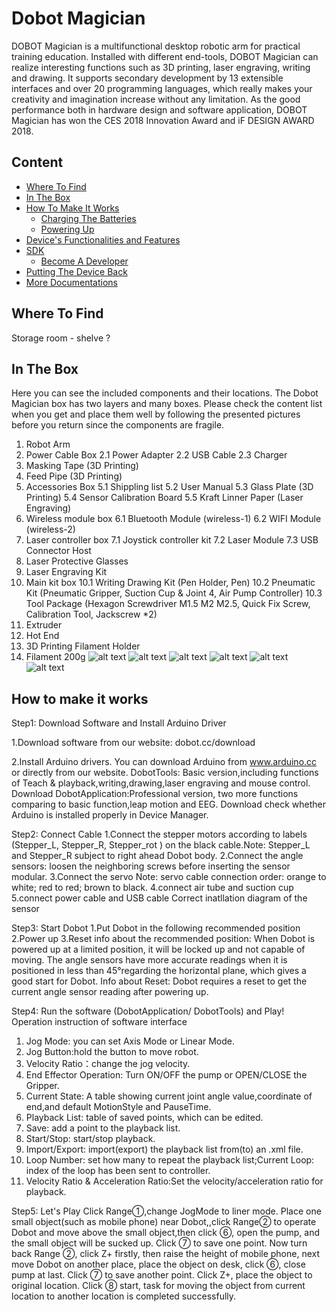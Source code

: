 # Dobot Magician

  DOBOT Magician is a multifunctional desktop robotic arm for practical training education. Installed with different end-tools, DOBOT Magician can realize interesting functions such as 3D printing, laser engraving, writing and drawing. It supports secondary development by 13 extensible interfaces and over 20 programming languages, which really makes your creativity and imagination increase without any limitation. As the good performance both in hardware design and software application, DOBOT Magician has won the CES 2018 Innovation Award and iF DESIGN AWARD 2018.

## Content

* [Where To Find](#where-to-find)
* [In The Box](#in-the-box)
* [How To Make It Works](#how-to-make-it-works)
  * [Charging The Batteries](#charging-the-batteries)
  * [Powering Up](#powering-up)
* [Device's Functionalities and Features](#device's-functionalities-and-features)
* [SDK](#sdk)
  * [Become A Developer](#becaome-a-developer)
* [Putting The Device Back](#putting-the-device-back)
* [More Documentations](more-documentations)


## Where To Find

Storage room - shelve ?

## In The Box

Here you can see the included components and their locations. The Dobot Magician box has two layers and many boxes. Please check the content list when you get and place them well by following the presented pictures before you return since the components are fragile.
1. Robot Arm
2. Power Cable Box
   2.1 Power Adapter
   2.2 USB Cable
   2.3 Charger
3. Masking Tape (3D Printing)
4. Feed Pipe (3D Printing)
5. Accessories Box
   5.1 Shippling list
   5.2 User Manual
   5.3 Glass Plate (3D Printing)
   5.4 Sensor Calibration Board
   5.5 Kraft Linner Paper (Laser Engraving)
6. Wireless module box
   6.1 Bluetooth Module (wireless-1)
   6.2 WIFI Module (wireless-2)
7. Laser controller box
   7.1 Joystick controller kit
   7.2 Laser Module
   7.3 USB Connector Host
8. Laser Protective Glasses
9. Laser Engraving Kit
10. Main kit box
    10.1 Writing Drawing Kit (Pen Holder, Pen)
    10.2 Pneumatic Kit (Pneumatic Gripper, Suction Cup & Joint 4, Air Pump Controller)
    10.3 Tool Package (Hexagon Screwdriver M1.5 M2 M2.5, Quick Fix Screw, Calibration Tool, Jackscrew *2)
11. Extruder
12. Hot End
13. 3D Printing Filament Holder
14. Filament 200g
![alt text](/images/outward.jpg)
![alt text](/images/layer1.jpg)
![alt text](/images/layer2-1.jpg)
![alt text](/images/layer2-2.jpg)
![alt text](/images/accessoriesBox.jpg)
![alt text](/images/contentDetails.jpg)

## How to make it works
Step1: Download Software and Install Arduino Driver

1.Download software from our website: dobot.cc/download 

2.Install Arduino drivers. You can download Arduino from www.arduino.cc or directly from our website. 
DobotTools: Basic version,including functions of Teach & playback,writing,drawing,laser engraving and mouse control. 
Download DobotApplication:Professional version, two more functions comparing to basic function,leap motion and EEG.
Download check whether Arduino is installed properly in Device Manager.

Step2: Connect Cable
1.Connect the stepper motors according to labels (Stepper_L, Stepper_R, Stepper_rot ) on the black cable.Note: Stepper_L and Stepper_R subject to right ahead Dobot body. 
2.Connect the angle sensors: loosen the neighboring screws before inserting the sensor modular. 
3.Connect the servo Note: servo cable connection order: orange to white; red to red; brown to black. 
4.connect air tube and suction cup 
5.connect power cable and USB cable Correct inatllation diagram of the sensor 

Step3: Start Dobot
1.Put Dobot in the following recommended position 
2.Power up 
3.Reset 
info about the recommended position: When Dobot is powered up at a limited position, it will be locked up and not capable of moving. The angle sensors have more accurate readings when it is positioned in less than 45°regarding the horizontal plane, which gives a good start for Dobot. Info about Reset: Dobot requires a reset to get the current angle sensor reading after powering up. 

Step4: Run the software (DobotApplication/ DobotTools) and Play!
Operation instruction of software interface
1. Jog Mode: you can set Axis Mode or Linear Mode.
2. Jog Button:hold the button to move robot. 
3. Velocity Ratio：change the jog velocity. 
4. End Effector Operation: Turn ON/OFF the pump or OPEN/CLOSE the Gripper. 
5. Current State: A table showing current joint angle value,coordinate of end,and default MotionStyle and PauseTime. 
6. Playback List: table of saved points, which can be edited. 
7. Save: add a point to the playback list. 
8. Start/Stop: start/stop playback. 
9. Import/Export: import(export) the playback list from(to) an .xml file. 
10. Loop Number: set how many to repeat the playback list;Current Loop: index of the loop has been sent to controller. 
11. Velocity Ratio & Acceleration Ratio:Set the velocity/acceleration ratio for playback. 

Step5: Let's Play
Click Range①,change JogMode to liner mode. Place one small object(such as mobile phone) near Dobot,,click Range② to operate Dobot and move above the small object,then click ⑥, open the pump, and the small object will be sucked up. Click ⑦ to save one point. Now turn back Range ②, click Z+ firstly, then raise the height of mobile phone, next move Dobot on another place, place the object on desk, click ⑥, close pump at last. Click ⑦ to save another point. Click Z+, place the object to original location. Click ⑧ start, task for moving the object from current location to another location is completed successfully.
